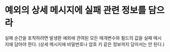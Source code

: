 # 예외의 상세 메시지에 실패 관련 정보를 담으라

실패 순간을 포착하려면 발생환 예외에 관여된 모든 매개변수와 필드의 값을 실패 메시지에 담아야 한다. (상세 메시지에 비밀번호나 암호 키 같은 정보까지 담아서는 안 된다.)

